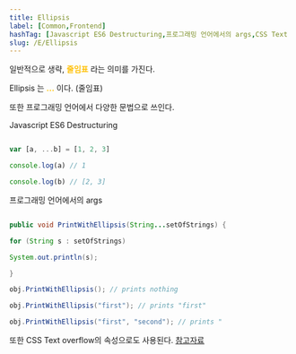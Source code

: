 ```yaml
---
title: Ellipsis
label: [Common,Frontend]
hashTag: [Javascript ES6 Destructuring,프로그래밍 언어에서의 args,CSS Text overflow]
slug: /E/Ellipsis
---
```

일반적으로 생략, <span style="color:#FFBF00; font-weight:bold;">줄임표</span> 라는 의미를 가진다.

Ellipsis 는 <span style="color:#FFBF00; font-weight:bold;">...</span> 이다. (줄임표)

또한 프로그래밍 언어에서 다양한 문법으로 쓰인다.

Javascript ES6 Destructuring

```js

var [a, ...b] = [1, 2, 3]

console.log(a) // 1

console.log(b) // [2, 3]

```

프로그래밍 언어에서의 args

```java

public void PrintWithEllipsis(String...setOfStrings) {

for (String s : setOfStrings)

System.out.println(s);

}

obj.PrintWithEllipsis(); // prints nothing

obj.PrintWithEllipsis("first"); // prints "first"

obj.PrintWithEllipsis("first", "second"); // prints "

```

또한 CSS Text overflow의 속성으로도 사용된다. <a href="https://ko.wikipedia.org/wiki/%EC%A4%84%EC%9E%84%ED%91%9C">참고자료</A>
